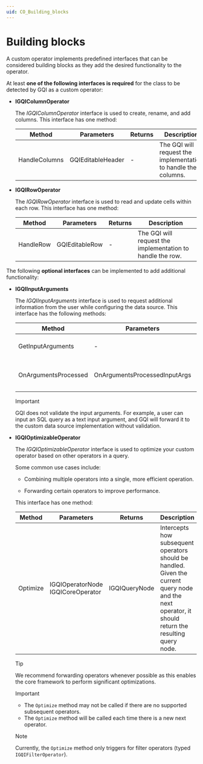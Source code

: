 ```yaml
---
uid: CO_Building_blocks
---
```


# Building blocks

A custom operator implements predefined interfaces that can be considered building blocks as they add the desired functionality to the operator.

At least **one of the following interfaces is required** for the class to be detected by GQI as a custom operator:

- **IGQIColumnOperator**

  The *IGQIColumnOperator* interface is used to create, rename, and add columns. This interface has one method:

  | **Method** | **Parameters** | **Returns** | **Description** |
  |--|--|--|--|
  | HandleColumns | GQIEditableHeader | - | The GQI will request the implementation to handle the columns. |

- **IGQIRowOperator**

  The *IGQIRowOperator* interface is used to read and update cells within each row. This interface has one method:

  | **Method** | **Parameters** | **Returns** | **Description** |
  |--|--|--|--|
  | HandleRow | GQIEditableRow | - | The GQI will request the implementation to handle the row. |

The following **optional interfaces** can be implemented to add additional functionality:

- **IGQIInputArguments**

  The *IGQIInputArguments* interface is used to request additional information from the user while configuring the data source. This interface has the following methods:

  | **Method** | **Parameters** | **Returns** | **Description** |
  |--|--|--|--|
  | GetInputArguments | - | GQIArgument[] | Asks the user for additional information during data source configuration. |
  | OnArgumentsProcessed | OnArgumentsProcessedInputArgs | OnArgumentsProcessedOutputArgs | Indicates that the arguments have been processed. The processed arguments can be found in the *OnArgumentsProcessedInputArgs*. |

  > [!IMPORTANT]
  > GQI does not validate the input arguments. For example, a user can input an SQL query as a text input argument, and GQI will forward it to the custom data source implementation without validation.

- **IGQIOptimizableOperator**

  The *IGQIOptimizableOperator* interface is used to optimize your custom operator based on other operators in a query.

  Some common use cases include:

  - Combining multiple operators into a single, more efficient operation.

  - Forwarding certain operators to improve performance.

  This interface has one method:

  | **Method** | **Parameters** | **Returns** | **Description** |
  |--|--|--|--|
  | Optimize | IGQIOperatorNode<br>IGQICoreOperator | IGQIQueryNode | Intercepts how subsequent operators should be handled. Given the current query node and the next operator, it should return the resulting query node. |

  > [!TIP]
  > We recommend forwarding operators whenever possible as this enables the core framework to perform significant optimizations.

  > [!IMPORTANT]
  >
  > - The `Optimize` method may not be called if there are no supported subsequent operators.
  > - The `Optimize` method will be called each time there is a new next operator.

  > [!NOTE]
  > Currently, the `Optimize` method only triggers for filter operators (typed `IGQIFilterOperator`).
